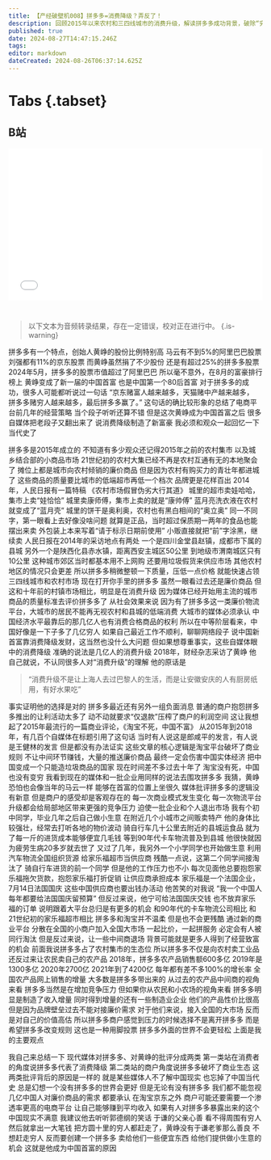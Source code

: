 ```yaml
---
title: 【产经破壁机008】拼多多=消费降级？弄反了！
description: 回顾2015年以来农村和三四线城市的消费升级，解读拼多多成功背景，破除“穷人消费降级”的说法。
published: true
date: 2024-08-27T14:47:15.246Z
tags: 
editor: markdown
dateCreated: 2024-08-26T06:37:14.625Z
---
```


# Tabs {.tabset}

## B站

<div style="position: relative; padding: 30% 45%;">
<iframe style="position: absolute; width: 100%; height: 100%; left: 0; top: 0;" src="//player.bilibili.com/player.html?&bvid=BV1Y3WpeMEhM&page=1&as_wide=1&high_quality=1&danmaku=1&autoplay=0" scrolling="no" border="0" frameborder="no" framespacing="0" allowfullscreen="true"></iframe>
</div>


#

> 以下文本为音频转录结果，存在一定错误，校对正在进行中。
{.is-warning}

拼多多有一个特点，创始人黄峥的股份比例特别高
马云有不到5%的阿里巴巴股票
刘强都有11%的京东股票
而黄峥虽然捐了不少股份
还是有超过25%的拼多多股票
2024年5月，拼多多的股票市值超过了阿里巴巴
所以毫不意外，在8月的富豪排行榜上
黄峥变成了新一届的中国首富
也是中国第一个80后首富
对于拼多多的成功，很多人可能都听说过一句话
“京东赌富人越来越多，天猫赌中产越来越多，
拼多多赌穷人越来越多，最后拼多多赢了。”
这句话的确比较形象的总结了电商平台前几年的经营策略
当个段子听听还算不错
但是这次黄峥成为中国首富之后
很多自媒体把老段子又翻出来了
说消费降级制造了新富豪
我必须和观众一起回忆一下当代史了

拼多多是2015年成立的
不知道有多少观众还记得2015年之前的农村集市
以及城乡结合部的小商品市场
21世纪初的农村大集已经不再是农村互通有无的本地聚会了
摊位上都是城市向农村倾销的廉价商品
但是因为农村有购买力的青壮年都进城了
这些商品的质量要比城市的低端超市再低一个档次
品牌更是花样百出
2014年，人民日报有一篇特稿
《农村市场假冒伪劣大行其道》
城里的超市卖娃哈哈，集市上卖“娃恰恰”
城里卖康师傅，集市上卖的就是“康帅傅”
蓝月亮洗衣液在农村就变成了“蓝月壳”
城里的饼干是奥利奥，农村也有黑白相间的“奥立奥”
同一不同字，第一眼看上去好像没啥问题
就算是正品，当时超过保质期一两年的食品也能摆出来卖
外包装上本来写着“请于标示日期前使用”
小贩直接就把“前”字涂黑，继续卖
人民日报在2014年的采访地点有两处
一个是四川金堂县赵镇，成都市下属的县城
另外一个是陕西化县赤水镇，距离西安主城区50公里
到地级市渭南城区只有10公里
这种城市郊区当时都基本用不上网购
还要用垃圾假货来供应市场
其他农村地区的情况只会更差
所以拼多多稍微整顿一下质量，压低一点价格
就能快速占领三四线城市和农村市场
现在打开你手里的拼多多
虽然一眼看过去还是廉价商品
但这和十年前的村镇市场相比，明显是在消费升级
因为媒体已经开始用主流的城市商品的质量标准去评价拼多多了
从社会效果来说
因为有了拼多多这一类廉价物流平台，大城市的居民不能再无视农村和县城的低端消费
大城市的媒体必须承认
中国经济水平最靠后的那几亿人也有消费合格商品的权利
所以在中等阶层看来，中国好像是一下子多了几亿穷人
如果自己最近工作不顺利，聊聊网络段子
说中国新首富靠消费降级发财，这当然也没什么大问题
但如果想尊重事实，这些自媒体眼中的消费降级
准确的说法是几亿人的消费升级
2018年，财经杂志采访了黄峥
他自己就说，不认同很多人对“消费升级”的理解
他的原话是

>“消费升级不是让上海人去过巴黎人的生活，而是让安徽安庆的人有厨房纸用，有好水果吃”

事实证明他的选择是对的
拼多多最近还有另外一组负面消息
普通的商户抱怨拼多多推出的让利活动太多了
动不动就要求“仅退款”压榨了商户的利润空间
这让我想起了2015年最流行的一篇商业评论，《淘宝不死，中国不富》
从2015年到2018年，有几百个自媒体在标题引用了这句话
当时有人说这是郎咸平的发言，有人说是王健林的发言
但是都没有办法证实
这些文章的核心逻辑是淘宝平台破坏了商业规则
不让中间环节赚钱，大量的推送廉价商品
最终一定会伤害中国实体经济
把中国变成一个只能造垃圾商品的国家
现在时间差不多过去十年了
淘宝没有死，中国也没有变穷
我看到现在的媒体和一批企业用同样的说法去围攻拼多多
我猜，黄峥恐怕也会像当年的马云一样
能够在首富的位置上坐很久
媒体批评拼多多的逻辑没有新意
但是商户的感受却是客观存在的
每一次商业模式发生变化
每一次物流平台升级都会给局部地区带来更强的竞争压力
迫使一批企业和个人退出市场
我有个初中同学，毕业几年之后自己做小生意
在附近几个小城市之间贩卖特产
他的身体比较强壮，经常去打听各地的物价波动
骑自行车几十公里去附近的县城运食品
就为了每一斤的进货成本能够便宜几毛钱
等到90年代卡车物流普及到县城
他很快就因为疲劳生病20多岁就去世了
又过了几年，我另外一个小学同学也开始做生意
利用汽车物流全国组织货源
给家乐福超市当供应商
残酷一点说，这第二个同学间接淘汰了
骑自行车进货的前一个同学
但是他的工作压力也不小
每次见面他总要抱怨家乐福拖欠货款，抱怨家乐福打折促销
让供应商承担成本
家乐福是一个法国企业，7月14日法国国庆
这些中国供应商也要出钱办活动
他苦笑的对我说
“我一个中国人每年都要给法国国庆留预算”
但反过来说，他宁可给法国国庆交钱
也不放弃家乐福的订单
说明跟着大平台总归是有更多的机会
和90年代的卡车物流公司相比
和21世纪初的家乐福超市相比
拼多多和淘宝并不温柔
但是也不会更残酷
通过新的商业平台
分散在全国的小商户加入全国大市场
一起比价，一起拼服务
必定会有人被同行淘汰
但是反过来说，让一些中间商退场
背景可能就是更多人得到了经营致富的机会
前面我说拼多多占了农村集市的生态位
所以拼多多不仅是向农村卖工业品
还反过来让农民卖自己的农产品
2018年，拼多多农产品销售额600多亿
2019年是1300多亿
2020年2700亿
2021年到了4200亿
每年都有差不多100%的增长率
全国农产品网上销售的增量
大多数是拼多多带出来的
从过去的农产品中间商的视角来看
拼多多当然是在增加竞争压力
但如果你从农民和小农场的视角来看
拼多多明显是制造了收入增量
同时得到增量的还有一些制造业企业
他们的产品性价比很高
但是因为品牌壁垒过去不能对接廉价需求
对于他们来说，接入全国的大市场
反而是对自己的价值高估
所以拼多多商户感觉到压力的时候选择不是离开拼多多
而是希望拼多多改变规则
这也是一种用脚投票
拼多多外面的世界不会更轻松
上面是我的主要观点

我自己来总结一下
现代媒体对拼多多、对黄峥的批评分成两类
第一类站在消费者的角度说拼多多代表了消费降级
第二类站的商户角度说拼多多破坏了商业生态
这两类批评背后的原因是一样的
就是某些媒体人不了解中国现实
也忘掉了中国当代史
总是幻想一个没有拼多多的世界会更好
但是无论有没有拼多多
我们都不能忽视几亿中国人对廉价商品的需求
都要承认
在淘宝京东之外
商户可能还要需要一个渗透率更高的电商平台
让自己能够赚到平均收入
如果有人对拼多多暴露出来的这个中国现实不满意
我建议他去听听郭德纲的笑话
于谦的父亲心善
看不得周围有穷人
然后就拿出一大笔钱
把方圆十里的穷人都赶走了，黄峥没有于谦老爹那么善良
不想赶走穷人
反而要创建一个拼多多
卖给他们一些便宜东西
给他们提供做小生意的机会
这就是他成为中国首富的原因